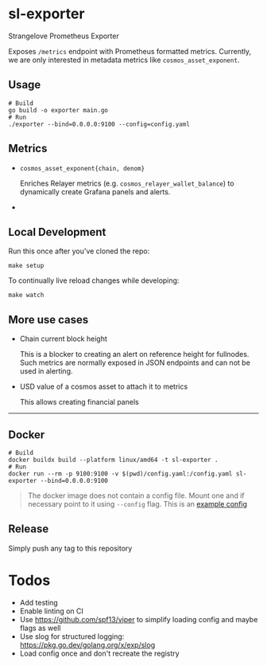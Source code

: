 # sl-exporter

Strangelove Prometheus Exporter

Exposes `/metrics` endpoint with Prometheus formatted metrics. Currently, we are only interested in
metadata metrics like `cosmos_asset_exponent`.

## Usage

```shell
# Build
go build -o exporter main.go
# Run
./exporter --bind=0.0.0.0:9100 --config=config.yaml
```

## Metrics

- `cosmos_asset_exponent{chain, denom}`

  Enriches Relayer metrics (e.g. `cosmos_relayer_wallet_balance`) to dynamically create Grafana panels and alerts.
- 
## Local Development

Run this once after you've cloned the repo:
```shell
make setup
```

To continually live reload changes while developing:
```shell
make watch
```

## More use cases

- Chain current block height

  This is a blocker to creating an alert on reference height for fullnodes. Such metrics are normally exposed in JSON
  endpoints and can not be used in alerting.

- USD value of a cosmos asset to attach it to metrics

  This allows creating financial panels

---

## Docker

```shell
# Build
docker buildx build --platform linux/amd64 -t sl-exporter .
# Run
docker run --rm -p 9100:9100 -v $(pwd)/config.yaml:/config.yaml sl-exporter --bind=0.0.0.0:9100
```

> The docker image does not contain a config file. Mount one and if necessary point to it using `--config` flag.
> This is an [example config](./config.example.yaml)

## Release

Simply push any tag to this repository

# Todos

- Add testing
- Enable linting on CI
- Use https://github.com/spf13/viper to simplify loading config and maybe flags as well
- Use slog for structured logging: https://pkg.go.dev/golang.org/x/exp/slog
- Load config once and don't recreate the registry